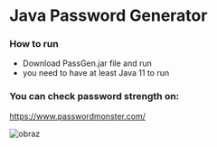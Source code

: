 # Java Password Generator

### How to run
- Download PassGen.jar file and run
- you need to have at least Java 11 to run

### You can check password strength on:
https://www.passwordmonster.com/



![obraz](https://user-images.githubusercontent.com/32677600/145821728-86b17d3a-6004-4c67-a531-9b5ab4159a5d.png)


